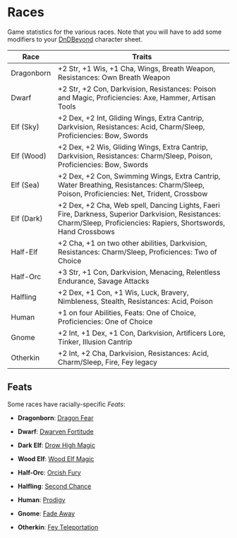 # Races

Game statistics for the various races. Note that you will have to add some modifiers to your [DnDBeyond](https://dndbeyond.com) character sheet.

| Race                | Traits                                                                                                         |
| ------------------- | -------------------------------------------------------------------------------------------------------------- |
| Dragonborn          | +2 Str, +1 Wis, +1 Cha, Wings, Breath Weapon, Resistances: Own Breath Weapon                                   |
| Dwarf               | +2 Str, +2 Con, Darkvision, Resistances: Poison and Magic, Proficiencies: Axe, Hammer, Artisan Tools           |
| Elf (Sky)           | +2 Dex, +2 Int, Gliding Wings, Extra Cantrip, Darkvision, Resistances: Acid, Charm/Sleep, Proficiencies: Bow, Swords |
| Elf (Wood)          | +2 Dex, +2 Wis, Gliding Wings, Extra Cantrip, Darkvision, Resistances: Charm/Sleep, Poison, Proficiencies: Bow, Swords |
| Elf (Sea)           | +2 Dex, +2 Con, Swimming Wings, Extra Cantrip, Water Breathing, Resistances: Charm/Sleep, Poison, Proficiencies: Net, Trident, Crossbow |
| Elf (Dark)          | +2 Dex, +2 Cha, Web spell, Dancing Lights, Faeri Fire, Darkness, Superior Darkvision, Resistances: Charm/Sleep, Proficiencies: Rapiers, Shortswords, Hand Crossbows |
| Half-Elf            | +2 Cha, +1 on two other abilities, Darkvision, Resistances: Charm/Sleep, Proficiences: Two of Choice |
| Half-Orc            | +3 Str, +1 Con, Darkvision, Menacing, Relentless Endurance, Savage Attacks |
| Halfling            | +2 Dex, +1 Con, +1 Wis, Luck, Bravery, Nimbleness, Stealth, Resistances: Acid, Poison |
| Human               | +1 on four Abilities, Feats: One of Choice, Proficiencies: One of Choice |
| Gnome               | +2 Int, +1 Dex, +1 Con, Darkvision, Artificers Lore, Tinker, Illusion Cantrip |
| Otherkin            | +2 Int, +2 Cha, Darkvision, Resistances: Acid, Charm/Sleep, Fire, Fey legacy |

## Feats

Some races have racially-specific *Feats*:

- **Dragonborn**: [Dragon Fear]

- **Dwarf**: [Dwarven Fortitude]

- **Dark Elf**: [Drow High Magic]

- **Wood Elf**: [Wood Elf Magic]

- **Half-Orc**: [Orcish Fury]

- **Halfling**: [Second Chance]

- **Human**: [Prodigy]

- **Gnome**: [Fade Away]

- **Otherkin**: [Fey Teleportation]

[Dragon Fear]: https://www.dndbeyond.com/feats/dragon-fear
[Dwarven Fortitude]: https://www.dndbeyond.com/feats/dwarven-fortitude
[Wood Elf Magic]: https://www.dndbeyond.com/feats/wood-elf-magic
[Orcish Fury]: https://www.dndbeyond.com/feats/orcish-fury
[Second Chance]: https://www.dndbeyond.com/feats/second-chance
[Prodigy]: https://www.dndbeyond.com/feats/second-chance
[Fade Away]: https://www.dndbeyond.com/feats/fade-away
[Fey Teleportation]: https://www.dndbeyond.com/feats/fey-teleportation
[Drow High Magic]: https://www.dndbeyond.com/feats/drow-high-magic
